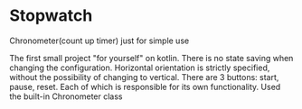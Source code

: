 # Stopwatch
Chronometer(count up timer) just for simple use

The first small project "for yourself" on kotlin. 
There is no state saving when changing the configuration. 
Horizontal orientation is strictly specified, without the possibility of changing to vertical. 
There are 3 buttons: start, pause, reset. Each of which is responsible for its own functionality.
Used the built-in Chronometer class
